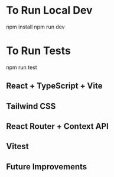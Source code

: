 # To Run Local Dev
npm install
npm run dev

# To Run Tests
npm run test

## React + TypeScript + Vite

## Tailwind CSS

## React Router + Context API

## Vitest

## Future Improvements